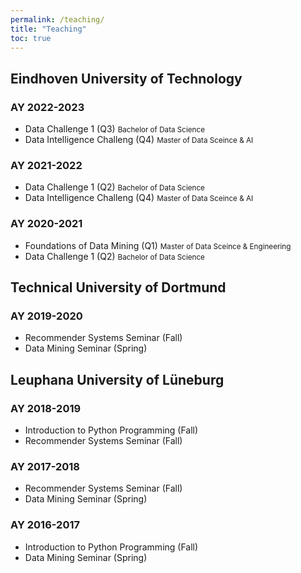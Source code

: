 ```yaml
---
permalink: /teaching/
title: "Teaching"
toc: true
---
```

## Eindhoven University of Technology

### AY 2022-2023

* Data Challenge 1 (Q3) <small>Bachelor of Data Science</small>
* Data Intelligence Challeng (Q4) <small>Master of Data Sceince & AI</small>


### AY 2021-2022

* Data Challenge 1 (Q2) <small>Bachelor of Data Science</small>
* Data Intelligence Challeng (Q4) <small>Master of Data Sceince & AI</small>

### AY 2020-2021
* Foundations of Data Mining (Q1) <small>Master of Data Sceince & Engineering</small>
* Data Challenge 1 (Q2) <small>Bachelor of Data Science</small>


## Technical University of Dortmund

### AY 2019-2020

* Recommender Systems Seminar (Fall)
* Data Mining Seminar (Spring)


## Leuphana University of Lüneburg

### AY 2018-2019

* Introduction to Python Programming (Fall)
* Recommender Systems Seminar (Fall)

### AY 2017-2018
* Recommender Systems Seminar (Fall)
* Data Mining Seminar (Spring)

### AY 2016-2017

* Introduction to Python Programming (Fall)
* Data Mining Seminar (Spring)





